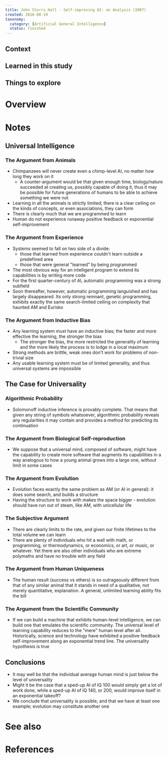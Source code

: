 ```yaml
---
title: John Storrs Hall - Self-improving AI: an Analysis (2007)
created: 2016-08-19
taxonomy:
  category: [Artificial General Intelligence]
  status: finished
---
```


## Context

## Learned in this study

## Things to explore

# Overview

# Notes
## Universal Intelligence
### The Argument from Animals
* Chimpanzees will never create even a chimp-level AI, no matter how long they work on it
	* A counter-argument would be that given enough time, biology/nature succeeded at creating us, possibly capable of doing it, thus it may be possible for future generations of humans to be able to achieve something we were not
* Learning in all the animals is strictly limited; there is a clear ceiling on the kinds of concepts, or even associations, they can form
* There is clearly much that we are programmed to learn
* Human do not experience runaway positive feedback or exponential self-improvement

### The Argument from Experience
* Systems seemed to fall on two side of a divide:
	* those that learned from experience couldn't learn outside a predefined area
	* those that were general "learned" by being programmed
* The most obvious way for an intelligent program to extend its capabilities is by writing more code
* For the first quarter-century of AI, automatic programming was a strong subfield
* Soon thereafter, however, automatic programming languished and has largely disappeared. Its only strong remnant, genetic programming, exhibits exactly the same search-limited ceiling on complexity that haunted AM and Eurisko

### The Argument from Inductive Bias
* Any learning system must have an inductive bias; the faster and more effective the learning, the stronger the bias
	* The stronger the bias, the more restricted the generality of learning and the more likely the process is to lodge in a local maximum
* Strong methods are brittle, weak ones don't work for problems of non-trivial size
* Any usable learning system must be of limited generality, and thus universal systems are impossible

## The Case for Universality
### Algorithmic Probability
* Solomonoff inductive inference is provably complete. That means that given any string of symbols whatsoever, algorithmic probability reveals any regularities it may contain and provides a method for predicting its continuation

### The Argument from Biological Self-reproduction
* We suppose that a universal mind, composed of software, might have the capability to create more software that augments its capabilities in a way analogous to how a young animal grows into a large one, without limit in some cases

### The Argument from Evolution
* Evolution faces exactly the same problem as AM (or AI in general): it does some search, and builds a structure
* Having the structure to work with makes the space bigger - evolution should have run out of steam, like AM, with unicellular life

### The Subjective Argument
* There are clearly limits to the rate, and given our finite lifetimes to the total volume we can learn
* There are plenty of individuals who hit a wall with math, or programming, or thermodynamics, or economics, or art, or music, or whatever. Yet there are also other individuals who are extreme polymaths and have no trouble with any field

### The Argument from Human Uniqueness
* The human result (success vs others) is so outrageously different from that of any similar animal that it stands in need of a qualitative, not merely quantitative, explanation. A general, unlimited learning ability fits the bill

### The Argument from the Scientific Community
* If we can build a machine that exhibits human-level intelligence, we can build one that emulates the scientific community. The universal level of learning capability reduces to the "mere" human level after all. Historically, science and technology have exhibited a positive feedback self-improvement along an exponential trend line. The universality hypothesis is true

## Conclusions
* It may well be that the individual average human mind is just below the level of universality
* Might it be the case that a sped-up AI of IQ 100 would simply get a lot of work done, while a sped-up AI of IQ 140, or 200, would improve itself in an exponential takeoff?
* We conclude that universality is possible, and that we have at least one example; evolution may constitute another one

# See also

# References
